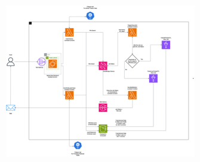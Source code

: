 ![Application architecture](https://github.com/KunjPathak12/LiveStreaming_Cloud_ETL_AWS_Stocks_API/blob/main/FINSTOCKArch(2).jpg)
